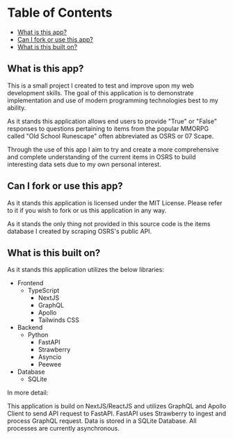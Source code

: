 # Table of Contents
- [What is this app?](#what-is-this-app)
- [Can I fork or use this app?](#can-i-fork-or-use-this-app)
- [What is this built on?](#what-is-this-built-on)

## What is this app?

This is a small project I created to test and improve upon my web development skills. The goal of this application is to demonstrate implementation and use of modern programming technologies best to my ability.

As it stands this application allows end users to provide "True" or "False" responses to questions pertaining to items from the popular MMORPG called "Old School Runescape" often abbreviated as OSRS or 07 Scape.

Through the use of this app I aim to try and create a more comprehensive and complete understanding of the current items in OSRS to build interesting data sets due to my own personal interest.

## Can I fork or use this app?

As it stands this application is licensed under the MIT License. Please refer to it if you wish to fork or us this application in any way.

As it stands the only thing not provided in this source code is the items database I created by scraping OSRS's public API.

## What is this built on?

As it stands this application utilizes the below libraries:

- Frontend
    - TypeScript
        - NextJS
        - GraphQL
        - Apollo
        - Tailwinds CSS
- Backend
    - Python
        - FastAPI
        - Strawberry
        - Asyncio
        - Peewee
- Database
    - SQLite

In more detail:

This application is build on NextJS/ReactJS and utilizes GraphQL and Apollo Client to send API request to FastAPI. FastAPI uses Strawberry to ingest and process GraphQL request. Data is stored in a SQLite Database. All processes are currently asynchronous.
